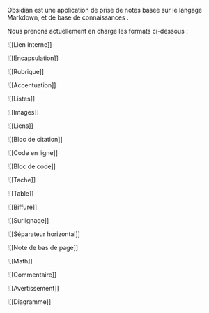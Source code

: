 Obsidian est une application de prise de notes basée sur le langage Markdown, et de base de connaissances . 

Nous prenons actuellement en charge les formats ci-dessous :

![[Lien interne]]

![[Encapsulation]]

![[Rubrique]]

![[Accentuation]]

![[Listes]]

![[Images]]

![[Liens]]

![[Bloc de citation]]

![[Code en ligne]]

![[Bloc de code]]

![[Tache]]

![[Table]]

![[Biffure]]

![[Surlignage]]

![[Séparateur horizontal]]

![[Note de bas de page]]

![[Math]]

![[Commentaire]]

![[Avertissement]]

![[Diagramme]]

